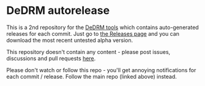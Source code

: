 # DeDRM autorelease

This is a 2nd repository for the [DeDRM tools](https://github.com/noDRM/DeDRM_tools) which contains auto-generated releases for each commit. Just go to [the Releases page](https://github.com/noDRM/DeDRM_tools_autorelease/releases) and you can download the most recent untested alpha version.

This repository doesn't contain any content - please post issues, discussions and pull requests [here](https://github.com/noDRM/DeDRM_tools). 

Please don't watch or follow this repo - you'll get annoying notifications for each commit / release. Follow the main repo (linked above) instead.
